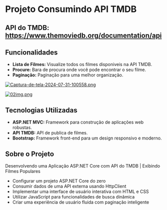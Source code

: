 # Projeto Consumindo API TMDB
## API do TMDB: https://www.themoviedb.org/documentation/api

## Funcionalidades

- **Lista de Filmes:** Visualize todos os filmes disponiveis na API TMDB.
- **Procure:** Bara de procura onde você pode encontrar o seu filme.
- **Paginação:** Paginação para uma melhor organização.

[![Captura-de-tela-2024-07-31-100558.png](https://i.postimg.cc/bY46MDyH/Captura-de-tela-2024-07-31-100558.png)](https://postimg.cc/Thqq5PWp)

[![02img.png](https://i.postimg.cc/SK20C0Dm/02img.png)](https://postimg.cc/R3BbxDkY)

## Tecnologias Utilizadas

- **ASP.NET MVC:** Framework para construção de aplicações web robustas.
- **API TMDB:** API de publica de filmes.
- **Bootstrap:** Framework front-end para um design responsivo e moderno.

## Sobre o Projeto

Desenvolvendo uma Aplicação ASP.NET Core com API do TMDB | Exibindo Filmes Populares

- Configurar um projeto ASP.NET Core do zero
- Consumir dados de uma API externa usando HttpClient
- Implementar uma interface de usuário interativa com HTML e CSS
- Utilizar JavaScript para funcionalidades de busca dinâmica
- Criar uma experiência de usuário fluida com paginação inteligente
